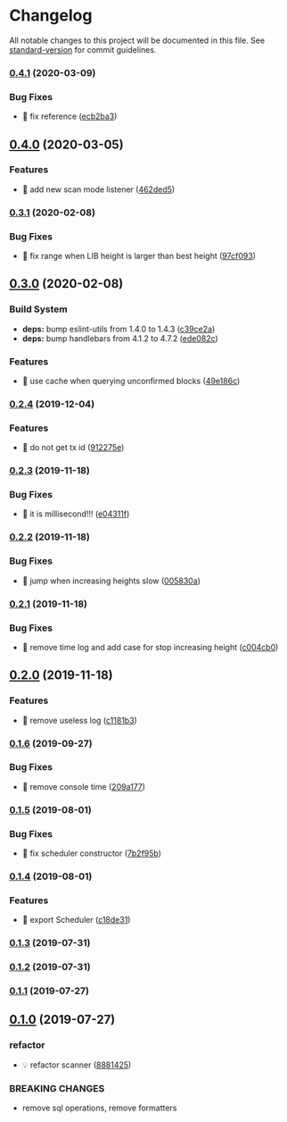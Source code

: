 # Changelog

All notable changes to this project will be documented in this file. See [standard-version](https://github.com/conventional-changelog/standard-version) for commit guidelines.

### [0.4.1](https://github.com/AElfProject/aelf-block-scan/compare/v0.4.0...v0.4.1) (2020-03-09)


### Bug Fixes

* 🐛 fix reference ([ecb2ba3](https://github.com/AElfProject/aelf-block-scan/commit/ecb2ba3))



## [0.4.0](https://github.com/AElfProject/aelf-block-scan/compare/v0.3.1...v0.4.0) (2020-03-05)


### Features

* 🎸 add new scan mode listener ([462ded5](https://github.com/AElfProject/aelf-block-scan/commit/462ded5))



### [0.3.1](https://github.com/AElfProject/aelf-block-scan/compare/v0.3.0...v0.3.1) (2020-02-08)


### Bug Fixes

* 🐛 fix range when LIB height is larger than  best height ([97cf093](https://github.com/AElfProject/aelf-block-scan/commit/97cf093))



## [0.3.0](https://github.com/AElfProject/aelf-block-scan/compare/v0.2.4...v0.3.0) (2020-02-08)


### Build System

* **deps:** bump eslint-utils from 1.4.0 to 1.4.3 ([c39ce2a](https://github.com/AElfProject/aelf-block-scan/commit/c39ce2a))
* **deps:** bump handlebars from 4.1.2 to 4.7.2 ([ede082c](https://github.com/AElfProject/aelf-block-scan/commit/ede082c))


### Features

* 🎸 use cache when querying unconfirmed blocks ([49e186c](https://github.com/AElfProject/aelf-block-scan/commit/49e186c))



### [0.2.4](https://github.com/AElfProject/aelf-block-scan/compare/v0.2.3...v0.2.4) (2019-12-04)


### Features

* 🎸 do not get tx id ([912275e](https://github.com/AElfProject/aelf-block-scan/commit/912275e))



### [0.2.3](https://github.com/AElfProject/aelf-block-scan/compare/v0.2.2...v0.2.3) (2019-11-18)


### Bug Fixes

* 🐛 it is millisecond!!! ([e04311f](https://github.com/AElfProject/aelf-block-scan/commit/e04311f))



### [0.2.2](https://github.com/AElfProject/aelf-block-scan/compare/v0.2.1...v0.2.2) (2019-11-18)


### Bug Fixes

* 🐛 jump when increasing heights slow ([005830a](https://github.com/AElfProject/aelf-block-scan/commit/005830a))



### [0.2.1](https://github.com/AElfProject/aelf-block-scan/compare/v0.2.0...v0.2.1) (2019-11-18)


### Bug Fixes

* 🐛 remove time log and add case for stop increasing height ([c004cb0](https://github.com/AElfProject/aelf-block-scan/commit/c004cb0))



## [0.2.0](https://github.com/AElfProject/aelf-block-scan/compare/v0.1.6...v0.2.0) (2019-11-18)


### Features

* 🎸 remove useless log ([c1181b3](https://github.com/AElfProject/aelf-block-scan/commit/c1181b3))



### [0.1.6](https://github.com/AElfProject/aelf-block-scan/compare/v0.1.5...v0.1.6) (2019-09-27)


### Bug Fixes

* 🐛 remove console time ([209a177](https://github.com/AElfProject/aelf-block-scan/commit/209a177))



### [0.1.5](https://github.com/AElfProject/aelf-block-scan/compare/v0.1.4...v0.1.5) (2019-08-01)


### Bug Fixes

* 🐛 fix scheduler constructor ([7b2f95b](https://github.com/AElfProject/aelf-block-scan/commit/7b2f95b))



### [0.1.4](https://github.com/AElfProject/aelf-block-scan/compare/v0.1.3...v0.1.4) (2019-08-01)


### Features

* 🎸 export Scheduler ([c18de31](https://github.com/AElfProject/aelf-block-scan/commit/c18de31))



### [0.1.3](https://github.com/AElfProject/aelf-block-scan/compare/v0.1.2...v0.1.3) (2019-07-31)



### [0.1.2](https://github.com/AElfProject/aelf-block-scan/compare/v0.1.1...v0.1.2) (2019-07-31)



### [0.1.1](https://github.com/AElfProject/aelf-block-scan/compare/v0.1.0...v0.1.1) (2019-07-27)



## [0.1.0](https://github.com/AElfProject/aelf-block-scan/compare/v0.7.2-alpha.1...v0.1.0) (2019-07-27)


### refactor

* 💡 refactor scanner ([8881425](https://github.com/AElfProject/aelf-block-scan/commit/8881425))


### BREAKING CHANGES

* remove sql operations, remove formatters
